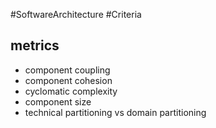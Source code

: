 #SoftwareArchitecture #Criteria
## metrics
- component coupling
- component cohesion
- cyclomatic complexity
- component size
- technical partitioning vs domain partitioning